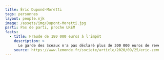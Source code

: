 ```yaml
---
title: Éric Dupond-Moretti
tags: personnes
layout: people.njk
image: /assets/img/Dupont-Moretti.jpg
parti: Pas de parti, proche LREM
facts:
  - title: Fraude de 180 000 euros à l'impôt
    description: >
      Le garde des Sceaux n'a pas déclaré plus de 300 000 euros de revenus en lien avec ses droits d’auteur à la Haute Autorité pour la transparence de la vie publique.
    source: https://www.lemonde.fr/societe/article/2020/09/25/eric-zemmour-condamne-a-10-000-euros-d-amende-pour-injure-et-provocation-a-la-haine_6053635_3224.html
---
```





